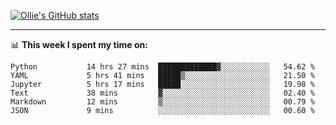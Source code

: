 <!--
**icedpanda/icedpanda** is a ✨ _special_ ✨ repository because its `README.md` (this file) appears on your GitHub profile.

Here are some ideas to get you started:

- 🔭 I’m currently working on ...
- 🌱 I’m currently learning ...
- 👯 I’m looking to collaborate on ...
- 🤔 I’m looking for help with ...
- 💬 Ask me about ...
- 📫 How to reach me: ...
- 😄 Pronouns: ...
- ⚡ Fun fact: ...
-->
[![Ollie's GitHub stats](https://github-readme-stats-icedpanda.vercel.app/api?username=icedpanda&count_private=true&show_icons=true)](https://github.com/icedpanda)

---
📊 **This week I spent my time on:**
<!--START_SECTION:waka-->

```text
Python           14 hrs 27 mins  █████████████▓░░░░░░░░░░░   54.62 %
YAML             5 hrs 41 mins   █████▒░░░░░░░░░░░░░░░░░░░   21.50 %
Jupyter          5 hrs 17 mins   █████░░░░░░░░░░░░░░░░░░░░   19.98 %
Text             38 mins         ▓░░░░░░░░░░░░░░░░░░░░░░░░   02.40 %
Markdown         12 mins         ▒░░░░░░░░░░░░░░░░░░░░░░░░   00.79 %
JSON             9 mins          ░░░░░░░░░░░░░░░░░░░░░░░░░   00.60 %
```

<!--END_SECTION:waka-->
